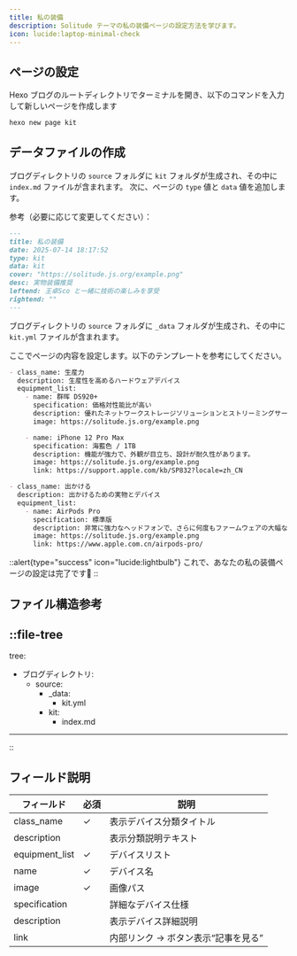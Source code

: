 ```yaml
---
title: 私の装備
description: Solitude テーマの私の装備ページの設定方法を学びます。
icon: lucide:laptop-minimal-check
---
```


## ページの設定

Hexo ブログのルートディレクトリでターミナルを開き、以下のコマンドを入力して新しいページを作成します

```bash
hexo new page kit
```

## データファイルの作成
ブログディレクトリの `source` フォルダに `kit` フォルダが生成され、その中に `index.md` ファイルが含まれます。
次に、ページの `type` 値と `data` 値を追加します。

参考（必要に応じて変更してください）：
```md [index.md]
---
title: 私の装備
date: 2025-07-14 18:17:52
type: kit
data: kit
cover: "https://solitude.js.org/example.png"
desc: 実物装備推奨
leftend: 王卓Sco と一緒に技術の楽しみを享受
rightend: ""
---
```


ブログディレクトリの `source` フォルダに `_data` フォルダが生成され、その中に `kit.yml` ファイルが含まれます。

ここでページの内容を設定します。以下のテンプレートを参考にしてください。

```md [kit.yml]
- class_name: 生産力
  description: 生産性を高めるハードウェアデバイス
  equipment_list:
    - name: 群晖 DS920+
      specification: 価格対性能比が高い
      description: 優れたネットワークストレージソリューションとストリーミングサーバー
      image: https://solitude.js.org/example.png

    - name: iPhone 12 Pro Max
      specification: 海藍色 / 1TB
      description: 機能が強力で、外観が目立ち、設計が耐久性があります。
      image: https://solitude.js.org/example.png
      link: https://support.apple.com/kb/SP832?locale=zh_CN

- class_name: 出かける
  description: 出かけるための実物とデバイス
  equipment_list:
    - name: AirPods Pro
      specification: 標準版
      description: 非常に強力なヘッドフォンで、さらに何度もファームウェアの大幅な更新があります。apple エコシステムで 2 つのデバイス以上あれば、必ず入ります。
      image: https://solitude.js.org/example.png
      link: https://www.apple.com.cn/airpods-pro/
```

::alert{type="success" icon="lucide:lightbulb"}
  これで、あなたの私の装備ページの設定は完了です🎉
::

## ファイル構造参考
::file-tree
---
tree:
  - ブログディレクトリ:
    - source:
      - _data:
        - kit.yml
      - kit:
        - index.md    
---
::

## フィールド説明

 | フィールド             | 必須   | 説明                            |
 |------------------|--------|--------------------------------|
 | class_name       | ✓      | 表示デバイス分類タイトル                |
 | description      |        | 表示分類説明テキスト                |
 | equipment_list   | ✓      | デバイスリスト                       |
 | name             | ✓      | デバイス名                       |
 | image            | ✓      | 画像パス                       |
 | specification    |        | 詳細なデバイス仕様                  |
 | description      |        | 表示デバイス詳細説明                |
 | link             |        | 内部リンク -> ボタン表示“記事を見る”   | 